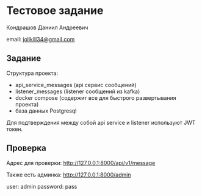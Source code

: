 # Тестовое задание

Кондрашов Даниил Андреевич

email: jollkill34@gmail.com

## Задание

Структура проекта:
  - api_service_messages (api сервис сообщений)
  - listener_messages (listener сообщений из kafka)
  - docker compose (содержит все для быстрого развертывания проекта)
  - база данных Postgresql

Для подтверждения между собой api service и listener используют JWT токен.

## Проверка

Адрес для проверки: http://127.0.0.1:8000/api/v1/message

Также есть админка: http://127.0.0.1:8000/admin

user: admin
password: pass
